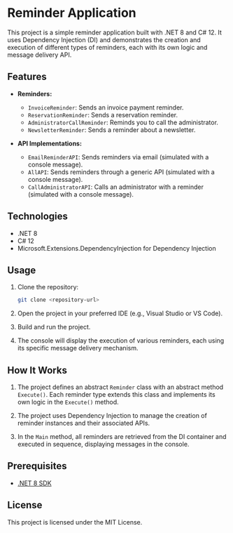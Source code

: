 # Reminder Application

This project is a simple reminder application built with .NET 8 and C# 12. It uses Dependency Injection (DI) and demonstrates the creation and execution of different types of reminders, each with its own logic and message delivery API.

## Features

- **Reminders:**
  - `InvoiceReminder`: Sends an invoice payment reminder.
  - `ReservationReminder`: Sends a reservation reminder.
  - `AdministratorCallReminder`: Reminds you to call the administrator.
  - `NewsletterReminder`: Sends a reminder about a newsletter.

- **API Implementations:**
  - `EmailReminderAPI`: Sends reminders via email (simulated with a console message).
  - `AllAPI`: Sends reminders through a generic API (simulated with a console message).
  - `CallAdministratorAPI`: Calls an administrator with a reminder (simulated with a console message).

## Technologies

- .NET 8
- C# 12
- Microsoft.Extensions.DependencyInjection for Dependency Injection

## Usage

1. Clone the repository:
    ```bash
    git clone <repository-url>
    ```

2. Open the project in your preferred IDE (e.g., Visual Studio or VS Code).

3. Build and run the project.

4. The console will display the execution of various reminders, each using its specific message delivery mechanism.

## How It Works

1. The project defines an abstract `Reminder` class with an abstract method `Execute()`. Each reminder type extends this class and implements its own logic in the `Execute()` method.

2. The project uses Dependency Injection to manage the creation of reminder instances and their associated APIs.

3. In the `Main` method, all reminders are retrieved from the DI container and executed in sequence, displaying messages in the console.

## Prerequisites

- [.NET 8 SDK](https://dotnet.microsoft.com/download/dotnet/8.0)

## License

This project is licensed under the MIT License.
